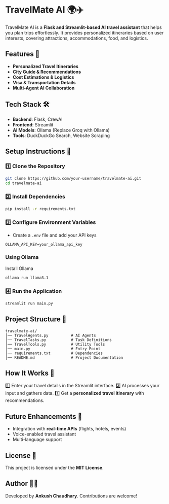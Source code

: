 # TravelMate AI 🌍✈️

TravelMate AI is a **Flask and Streamlit-based AI travel assistant** that helps you plan trips effortlessly. It provides personalized itineraries based on user interests, covering attractions, accommodations, food, and logistics.

## Features 🚀
- **Personalized Travel Itineraries**
- **City Guide & Recommendations**
- **Cost Estimations & Logistics**
- **Visa & Transportation Details**
- **Multi-Agent AI Collaboration**

## Tech Stack 🛠️
- **Backend**: Flask, CrewAI
- **Frontend**: Streamlit
- **AI Models**: Ollama (Replace Groq with Ollama)
- **Tools**: DuckDuckGo Search, Website Scraping

## Setup Instructions 🔧

### 1️⃣ Clone the Repository
```bash
git clone https://github.com/your-username/travelmate-ai.git
cd travelmate-ai
```

### 2️⃣ Install Dependencies
```bash
pip install -r requirements.txt
```

### 3️⃣ Configure Environment Variables
- Create a `.env` file and add your API keys
```env
OLLAMA_API_KEY=your_ollama_api_key
```
### Using Ollama
Install Ollama
```bash
ollama run llama3.1
```

### 4️⃣ Run the Application
```bash
streamlit run main.py
```

## Project Structure 📂
```
travelmate-ai/    
│── TravelAgents.py          # AI Agents
│── TravelTasks.py           # Task Definitions
│── TravelTools.py           # Utility Tools
│── main.py                  # Entry Point
│── requirements.txt         # Dependencies
│── README.md                # Project Documentation
```

## How It Works 🔄
1️⃣ Enter your travel details in the Streamlit interface.
2️⃣ AI processes your input and gathers data.
3️⃣ Get a **personalized travel itinerary** with recommendations.

## Future Enhancements 🌟
- Integration with **real-time APIs** (flights, hotels, events)
- Voice-enabled travel assistant
- Multi-language support

## License 📝
This project is licensed under the **MIT License**.

## Author 👨‍💻
Developed by **Ankush Chaudhary**. Contributions are welcome!

